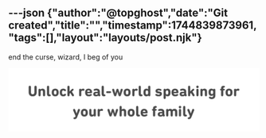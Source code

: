 ---json
{"author":"@topghost","date":"Git created","title":"","timestamp":1744839873961,"tags":[],"layout":"layouts/post.njk"}
---
end the curse, wizard, I beg of you


![Duolingo screenshot reading &#x201C;Unlock real-world speaking for your whole family&#x201D;](/attachments/2025/4/16/IMG_4416.jpeg)
